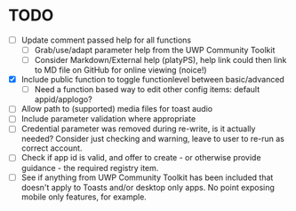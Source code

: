 # TODO

- [ ] Update comment passed help for all functions
    - [ ] Grab/use/adapt parameter help from the UWP Community Toolkit
	- [ ] Consider Markdown/External help (platyPS), help link could then link to MD file on GitHub for online viewing (noice!)
- [X] Include public function to toggle functionlevel between basic/advanced
    - [ ] Need a function based way to edit other config items: default appid/applogo?
- [ ] Allow path to (supported) media files for toast audio
- [ ] Include parameter validation where appropriate
- [ ] Credential parameter was removed during re-write, is it actually needed? Consider just checking and warning, leave to user to re-run as correct account.
- [ ] Check if app id is valid, and offer to create - or otherwise provide guidance - the required registry item.
- [ ] See if anything from UWP Community Toolkit has been included that doesn't apply to Toasts and/or desktop only apps. No point exposing mobile only features, for example.
